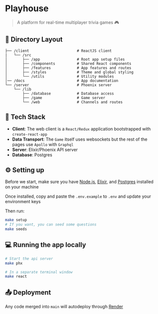 # Playhouse

> A platform for real-time multiplayer trivia games 🎮

## 📁 Directory Layout

```
├── /client                      # ReactJS client
|   └── /src
│       ├── /app                 # Root app setup files
│       ├── /components          # Shared React components
│       ├── /features            # App features and routes
│       ├── /styles              # Theme and global styling
│       └── /utils               # Utility modules
│── /docs                        # App documentation
└── /server                      # Phoenix server
    └── /lib
        ├── /database            # Database access
        ├── /game                # Game server
        └── /web                 # Channels and routes
```

## 🥞 Tech Stack

- **Client**: The web client is a `React/Redux` application bootstrapped with `create-react-app`
- **Data Transport**: The `Game` itself uses websockets but the rest of the pages use `Apollo` with `Graphql`
- **Server**: Elixir/Phoenix API server
- **Database**: Postgres

## ⚙️ Setting up

Before we start, make sure you have [Node.js](https://nodejs.org/en/download/), [Elixir](https://elixir-lang.org/install.html), and [Postgres](https://www.postgresql.org/download/) installed on your machine

Once installed, copy and paste the `.env.example` to `.env` and update your environment keys

Then run:

```bash
make setup
# If you want, you can seed some questions
make seeds
```

## 💻 Running the app locally

```bash
# Start the api server
make phx

# In a separate terminal window
make react
```

## 📤 Deployment

Any code merged into `main` will autodeploy through [Render](https://render.com/)
